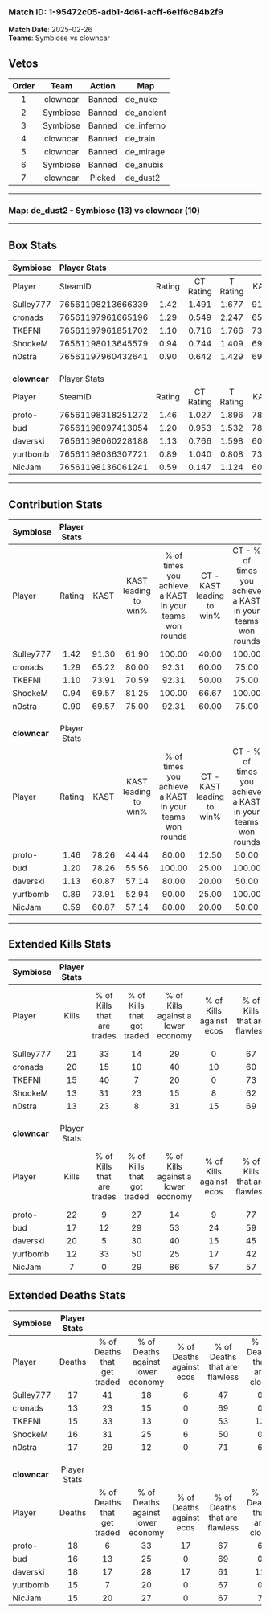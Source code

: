 ### Match ID: 1-95472c05-adb1-4d61-acff-6e1f6c84b2f9  
**Match Date**: 2025-02-26  
**Teams**: Symbiose vs clowncar  

## Vetos  

| Order | Team | Action | Map |
| :---: | :--: | :----: | --- |
| 1 | clowncar | Banned | de_nuke |
| 2 | Symbiose | Banned | de_ancient |
| 3 | Symbiose | Banned | de_inferno |
| 4 | clowncar | Banned | de_train |
| 5 | clowncar | Banned | de_mirage |
| 6 | Symbiose | Banned | de_anubis |
| 7 | clowncar | Picked | de_dust2 |

---  

### **Map**: de_dust2 - Symbiose (13) vs clowncar (10)  
---  

## Box Stats  

| **Symbiose** | Player Stats      |        |           |          |       |       |       |         |        |      |     |
| :- | :- | :-: | :-: | :-: | :-: | :-: | :-: | :-: | :-: | :-: | :-: |
| Player       | SteamID           | Rating | CT Rating | T Rating | KAST  |  ADR  | Kills | Assists | Deaths | K/D  | HS% |
| Sulley777    | 76561198213666339 |  1.42  |   1.491   |  1.677   | 91.30 | 82.2  |  21   |    7    |   17   | 1.24 | 52  |
| cronads      | 76561197961665196 |  1.29  |   0.549   |  2.247   | 65.22 | 87.8  |  20   |    5    |   13   | 1.54 | 45  |
| TKEFNI       | 76561197961851702 |  1.10  |   0.716   |  1.766   | 73.91 | 78.3  |  15   |    8    |   15   | 1.00 | 33  |
| ShockeM      | 76561198013645579 |  0.94  |   0.744   |  1.409   | 69.57 | 72.0  |  13   |    6    |   16   | 0.81 | 61  |
| n0stra       | 76561197960432641 |  0.90  |   0.642   |  1.429   | 69.57 | 66.6  |  13   |    6    |   17   | 0.76 | 23  |
|              |                   |        |           |          |       |       |       |         |        |      |     |
|              |                   |        |           |          |       |       |       |         |        |      |     |
|              |                   |        |           |          |       |       |       |         |        |      |     |
| **clowncar** | Player Stats      |        |           |          |       |       |       |         |        |      |     |
| Player       | SteamID           | Rating | CT Rating | T Rating | KAST  |  ADR  | Kills | Assists | Deaths | K/D  | HS% |
| proto-       | 76561198318251272 |  1.46  |   1.027   |  1.896   | 78.26 | 121.4 |  22   |    6    |   18   | 1.22 | 63  |
| bud          | 76561198097413054 |  1.20  |   0.953   |  1.532   | 78.26 | 83.3  |  17   |    7    |   16   | 1.06 | 41  |
| daverski     | 76561198060228188 |  1.13  |   0.766   |  1.598   | 60.87 | 87.7  |  20   |    2    |   18   | 1.11 | 65  |
| yurtbomb     | 76561198036307721 |  0.89  |   1.040   |  0.808   | 73.91 | 54.7  |  12   |    3    |   15   | 0.80 | 41  |
| NicJam       | 76561198136061241 |  0.59  |   0.147   |  1.124   | 60.87 | 46.5  |   7   |    4    |   15   | 0.47 | 57  |
---  

## Contribution Stats  

| **Symbiose** | Player Stats |       |                      |                                                        |                           |                                                             |                          |                                                            |
| :- | :-: | :-: | :-: | :-: | :-: | :-: | :-: | :-: |
| Player       |    Rating    | KAST  | KAST leading to win% | % of times you achieve a KAST in your teams won rounds | CT - KAST leading to win% | CT - % of times you achieve a KAST in your teams won rounds | T - KAST leading to win% | T - % of times you achieve a KAST in your teams won rounds |
| Sulley777    |     1.42     | 91.30 |        61.90         |                         100.00                         |           40.00           |                           100.00                            |          81.82           |                           100.00                           |
| cronads      |     1.29     | 65.22 |        80.00         |                         92.31                          |           60.00           |                            75.00                            |          90.00           |                           100.00                           |
| TKEFNI       |     1.10     | 73.91 |        70.59         |                         92.31                          |           50.00           |                            75.00                            |          81.82           |                           100.00                           |
| ShockeM      |     0.94     | 69.57 |        81.25         |                         100.00                         |           66.67           |                           100.00                            |          90.00           |                           100.00                           |
| n0stra       |     0.90     | 69.57 |        75.00         |                         92.31                          |           60.00           |                            75.00                            |          81.82           |                           100.00                           |
|              |              |       |                      |                                                        |                           |                                                             |                          |                                                            |
|              |              |       |                      |                                                        |                           |                                                             |                          |                                                            |
|              |              |       |                      |                                                        |                           |                                                             |                          |                                                            |
| **clowncar** | Player Stats |       |                      |                                                        |                           |                                                             |                          |                                                            |
| Player       |    Rating    | KAST  | KAST leading to win% | % of times you achieve a KAST in your teams won rounds | CT - KAST leading to win% | CT - % of times you achieve a KAST in your teams won rounds | T - KAST leading to win% | T - % of times you achieve a KAST in your teams won rounds |
| proto-       |     1.46     | 78.26 |        44.44         |                         80.00                          |           12.50           |                            50.00                            |          70.00           |                           87.50                            |
| bud          |     1.20     | 78.26 |        55.56         |                         100.00                         |           25.00           |                           100.00                            |          80.00           |                           100.00                           |
| daverski     |     1.13     | 60.87 |        57.14         |                         80.00                          |           20.00           |                            50.00                            |          77.78           |                           87.50                            |
| yurtbomb     |     0.89     | 73.91 |        52.94         |                         90.00                          |           25.00           |                           100.00                            |          77.78           |                           87.50                            |
| NicJam       |     0.59     | 60.87 |        57.14         |                         80.00                          |           20.00           |                            50.00                            |          77.78           |                           87.50                            |
---  

## Extended Kills Stats  

| **Symbiose** | Player Stats |                            |                            |                                    |                         |                              |                                 |                                       |                    |           |
| :- | :-: | :-: | :-: | :-: | :-: | :-: | :-: | :-: | :-: | :-: |
| Player       |    Kills     | % of Kills that are trades | % of Kills that got traded | % of Kills against a lower economy | % of Kills against ecos | % of Kills that are flawless | % of Kills that are close duels | % of Kills that are assisted by flash | Pistol Round Kills | AWP Kills |
| Sulley777    |      21      |             33             |             14             |                 29                 |            0            |              67              |                5                |                   5                   |         2          |     0     |
| cronads      |      20      |             15             |             10             |                 40                 |           10            |              60              |                0                |                   0                   |         2          |     5     |
| TKEFNI       |      15      |             40             |             7              |                 20                 |            0            |              73              |                7                |                   0                   |         0          |     1     |
| ShockeM      |      13      |             31             |             23             |                 15                 |            8            |              62              |               15                |                   8                   |         0          |     0     |
| n0stra       |      13      |             23             |             8              |                 31                 |           15            |              69              |                0                |                   0                   |         0          |     2     |
|              |              |                            |                            |                                    |                         |                              |                                 |                                       |                    |           |
|              |              |                            |                            |                                    |                         |                              |                                 |                                       |                    |           |
|              |              |                            |                            |                                    |                         |                              |                                 |                                       |                    |           |
| **clowncar** | Player Stats |                            |                            |                                    |                         |                              |                                 |                                       |                    |           |
| Player       |    Kills     | % of Kills that are trades | % of Kills that got traded | % of Kills against a lower economy | % of Kills against ecos | % of Kills that are flawless | % of Kills that are close duels | % of Kills that are assisted by flash | Pistol Round Kills | AWP Kills |
| proto-       |      22      |             9              |             27             |                 14                 |            9            |              77              |                5                |                  18                   |         7          |     1     |
| bud          |      17      |             12             |             29             |                 53                 |           24            |              59              |                0                |                   0                   |         1          |     4     |
| daverski     |      20      |             5              |             30             |                 40                 |           15            |              45              |                5                |                   0                   |         1          |     0     |
| yurtbomb     |      12      |             33             |             50             |                 25                 |           17            |              42              |                8                |                   0                   |         1          |     0     |
| NicJam       |      7       |             0              |             29             |                 86                 |           57            |              57              |                0                |                   0                   |         0          |     0     |
## Extended Deaths Stats  

| **Symbiose** | Player Stats |                             |                                   |                          |                               |                            |                           |               |
| :- | :-: | :-: | :-: | :-: | :-: | :-: | :-: | :-: |
| Player       |    Deaths    | % of Deaths that get traded | % of Deaths against lower economy | % of Deaths against ecos | % of Deaths that are flawless | % of Deaths that are close | % of Deaths while blinded | Deaths to AWP |
| Sulley777    |      17      |             41              |                18                 |            6             |              47               |             0              |             0             |       2       |
| cronads      |      13      |             23              |                15                 |            0             |              69               |             0              |             0             |       2       |
| TKEFNI       |      15      |             33              |                13                 |            0             |              53               |             13             |            13             |       0       |
| ShockeM      |      16      |             31              |                25                 |            6             |              50               |             0              |             6             |       1       |
| n0stra       |      17      |             29              |                12                 |            0             |              71               |             6              |             6             |       0       |
|              |              |                             |                                   |                          |                               |                            |                           |               |
|              |              |                             |                                   |                          |                               |                            |                           |               |
|              |              |                             |                                   |                          |                               |                            |                           |               |
| **clowncar** | Player Stats |                             |                                   |                          |                               |                            |                           |               |
| Player       |    Deaths    | % of Deaths that get traded | % of Deaths against lower economy | % of Deaths against ecos | % of Deaths that are flawless | % of Deaths that are close | % of Deaths while blinded | Deaths to AWP |
| proto-       |      18      |              6              |                33                 |            17            |              67               |             6              |             0             |       2       |
| bud          |      16      |             13              |                25                 |            0             |              69               |             0              |             0             |       1       |
| daverski     |      18      |             17              |                28                 |            17            |              61               |             11             |             6             |       1       |
| yurtbomb     |      15      |              7              |                20                 |            0             |              67               |             0              |             7             |       1       |
| NicJam       |      15      |             20              |                27                 |            0             |              67               |             7              |             0             |       3       |
